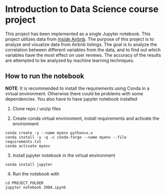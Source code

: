 # Introduction to Data Science course project
This project has been implemented as a single Jupyter notebook.
This project utilizes data from [Inside Airbnb](http://insideairbnb.com/). The purpose of this project is to analyze and visualize data from Airbnb listings. The goal is to analyze the correlation between different variables from the data, and to find out which variables have the most effect on user reviews. The accuracy of the results are attempted to be analyzed by machine learning techniques.

## How to run the notebook
**NOTE**: It is recommended to install the requirements using Conda in a virtual environment. Otherwise there could be problems with some dependencies. You also have to have jupyter notebook installed

1. Clone repo / unzip files

2. Create conda virtual environment, install requirements and activate the environment
`````
conda create -y --name myenv python=x.x
conda install -y -q -c conda-forge --name myenv --file requirements.txt
conda activate myenv
`````

3. Install jupyter notebook in the virtual environment

````
conda install jupyter 
````

4. Run the notebook with

````
cd PROJECT_FOLDER
jupyter notebook JODA.ipynb
````

